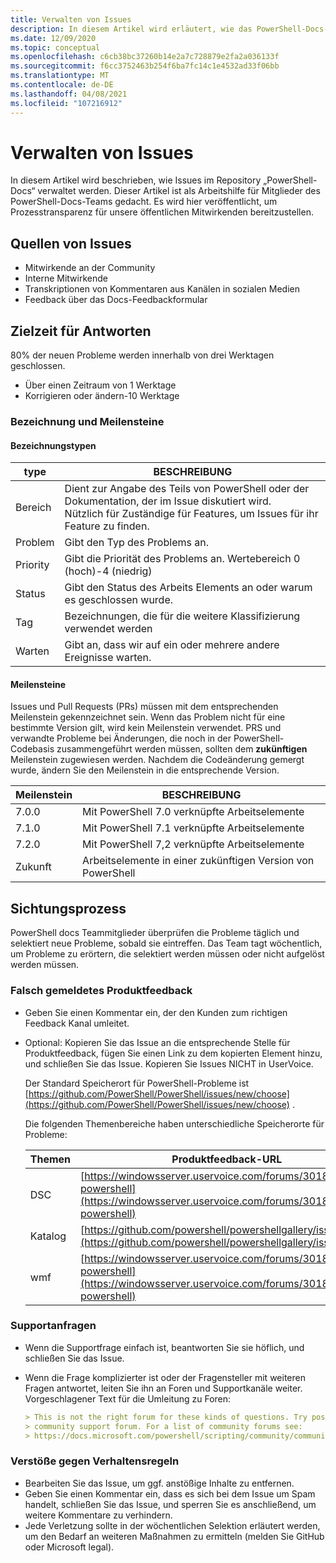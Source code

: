```yaml
---
title: Verwalten von Issues
description: In diesem Artikel wird erläutert, wie das PowerShell-Docs-Team Issues verwaltet.
ms.date: 12/09/2020
ms.topic: conceptual
ms.openlocfilehash: c6cb38bc37260b14e2a7c728879e2fa2a036133f
ms.sourcegitcommit: f6cc3752463b254f6ba7fc14c1e4532ad33f06bb
ms.translationtype: MT
ms.contentlocale: de-DE
ms.lasthandoff: 04/08/2021
ms.locfileid: "107216912"
---
```

# <a name="how-we-manage-issues"></a>Verwalten von Issues

In diesem Artikel wird beschrieben, wie Issues im Repository „PowerShell-Docs“ verwaltet werden. Dieser Artikel ist als Arbeitshilfe für Mitglieder des PowerShell-Docs-Teams gedacht. Es wird hier veröffentlicht, um Prozesstransparenz für unsere öffentlichen Mitwirkenden bereitzustellen.

## <a name="sources-of-issues"></a>Quellen von Issues

- Mitwirkende an der Community
- Interne Mitwirkende
- Transkriptionen von Kommentaren aus Kanälen in sozialen Medien
- Feedback über das Docs-Feedbackformular

## <a name="response-time-targets"></a>Zielzeit für Antworten

80% der neuen Probleme werden innerhalb von drei Werktagen geschlossen.

- Über einen Zeitraum von 1 Werktage
- Korrigieren oder ändern-10 Werktage

### <a name="labeling--milestones"></a>Bezeichnung und Meilensteine

#### <a name="label-types"></a>Bezeichnungstypen

|   type   | BESCHREIBUNG                                                         |
| -------- | ------------------------------------------------------------------- |
| Bereich     | Dient zur Angabe des Teils von PowerShell oder der Dokumentation, der im Issue diskutiert wird.<br>Nützlich für Zuständige für Features, um Issues für ihr Feature zu finden. |
| Problem    | Gibt den Typ des Problems an.                                         |
| Priority | Gibt die Priorität des Problems an. Wertebereich 0 (hoch)-4 (niedrig)  |
| Status   | Gibt den Status des Arbeits Elements an oder warum es geschlossen wurde.          |
| Tag      | Bezeichnungen, die für die weitere Klassifizierung verwendet werden                        |
| Warten  | Gibt an, dass wir auf ein oder mehrere andere Ereignisse warten.         |

#### <a name="milestones"></a>Meilensteine

Issues und Pull Requests (PRs) müssen mit dem entsprechenden Meilenstein gekennzeichnet sein. Wenn das Problem nicht für eine bestimmte Version gilt, wird kein Meilenstein verwendet. PRS und verwandte Probleme bei Änderungen, die noch in der PowerShell-Codebasis zusammengeführt werden müssen, sollten dem **zukünftigen** Meilenstein zugewiesen werden. Nachdem die Codeänderung gemergt wurde, ändern Sie den Meilenstein in die entsprechende Version.

|    Meilenstein     |                    BESCHREIBUNG                     |
| ---------------- | -------------------------------------------------- |
| 7.0.0            | Mit PowerShell 7.0 verknüpfte Arbeitselemente               |
| 7.1.0            | Mit PowerShell 7.1 verknüpfte Arbeitselemente               |
| 7.2.0            | Mit PowerShell 7,2 verknüpfte Arbeitselemente               |
| Zukunft           | Arbeitselemente in einer zukünftigen Version von PowerShell          |

## <a name="triage-process"></a>Sichtungsprozess

PowerShell docs Teammitglieder überprüfen die Probleme täglich und selektiert neue Probleme, sobald sie eintreffen. Das Team tagt wöchentlich, um Probleme zu erörtern, die selektiert werden müssen oder nicht aufgelöst werden müssen.

### <a name="misplaced-product-feedback"></a>Falsch gemeldetes Produktfeedback

- Geben Sie einen Kommentar ein, der den Kunden zum richtigen Feedback Kanal umleitet.
- Optional: Kopieren Sie das Issue an die entsprechende Stelle für Produktfeedback, fügen Sie einen Link zu dem kopierten Element hinzu, und schließen Sie das Issue. Kopieren Sie Issues NICHT in UserVoice.

  Der Standard Speicherort für PowerShell-Probleme ist [https://github.com/PowerShell/PowerShell/issues/new/choose](https://github.com/PowerShell/PowerShell/issues/new/choose) .

  Die folgenden Themenbereiche haben unterschiedliche Speicherorte für Probleme:

  | Themen |                                                     Produktfeedback-URL                                                     |
  | -------- | ---------------------------------------------------------------------------------------------------------------------------- |
  | DSC      | [https://windowsserver.uservoice.com/forums/301869-powershell](https://windowsserver.uservoice.com/forums/301869-powershell) |
  | Katalog  | [https://github.com/powershell/powershellgallery/issues/new](https://github.com/powershell/powershellgallery/issues/new)     |
  | wmf      | [https://windowsserver.uservoice.com/forums/301869-powershell](https://windowsserver.uservoice.com/forums/301869-powershell) |

### <a name="support-requests"></a>Supportanfragen

- Wenn die Supportfrage einfach ist, beantworten Sie sie höflich, und schließen Sie das Issue.
- Wenn die Frage komplizierter ist oder der Fragensteller mit weiteren Fragen antwortet, leiten Sie ihn an Foren und Supportkanäle weiter. Vorgeschlagener Text für die Umleitung zu Foren:

  ```Markdown
  > This is not the right forum for these kinds of questions. Try posting your question in a
  > community support forum. For a list of community forums see:
  > https://docs.microsoft.com/powershell/scripting/community/community-support
  ```

### <a name="code-of-conduct-violations"></a>Verstöße gegen Verhaltensregeln

- Bearbeiten Sie das Issue, um ggf. anstößige Inhalte zu entfernen.
- Geben Sie einen Kommentar ein, dass es sich bei dem Issue um Spam handelt, schließen Sie das Issue, und sperren Sie es anschließend, um weitere Kommentare zu verhindern.
- Jede Verletzung sollte in der wöchentlichen Selektion erläutert werden, um den Bedarf an weiteren Maßnahmen zu ermitteln (melden Sie GitHub oder Microsoft legal).
